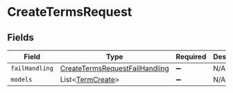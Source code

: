 # CreateTermsRequest


## Fields

| Field                                                                                   | Type                                                                                    | Required                                                                                | Description                                                                             |
| --------------------------------------------------------------------------------------- | --------------------------------------------------------------------------------------- | --------------------------------------------------------------------------------------- | --------------------------------------------------------------------------------------- |
| `failHandling`                                                                          | [CreateTermsRequestFailHandling](../../models/shared/CreateTermsRequestFailHandling.md) | :heavy_minus_sign:                                                                      | N/A                                                                                     |
| `models`                                                                                | List<[TermCreate](../../models/shared/TermCreate.md)>                                   | :heavy_minus_sign:                                                                      | N/A                                                                                     |